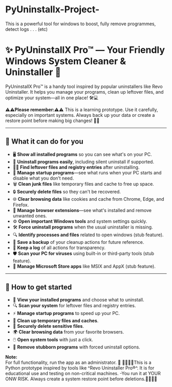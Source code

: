 # PyUninstallx-Project-
This is a powerful tool for windows to boost, fully remove programmes, detect logs . . . (etc)


# ✨ PyUninstallX Pro™ — Your Friendly Windows System Cleaner & Uninstaller 🚀

PyUninstallX Pro™ is a handy tool inspired by popular uninstallers like Revo Uninstaller. It helps you manage your programs, clean up leftover files, and optimize your system—all in one place! 🛠️💻

⚠️⚠️**Please remember:**⚠️⚠️
This is a learning prototype. Use it carefully, especially on important systems. Always back up your data or create a restore point before making big changes! 🔄💾

---

## 🌟 What it can do for you

- 🖥️ **Show all installed programs** so you can see what's on your PC.  
- 🧹 **Uninstall programs easily**, including silent uninstall if supported.  
- 🕵️‍♂️ **Find leftover files and registry entries** after uninstalling.  
- 🚀 **Manage startup programs**—see what runs when your PC starts and disable what you don’t need.  
- 🗑️ **Clean junk files** like temporary files and cache to free up space.  
- 🔒 **Securely delete files** so they can't be recovered.  
- 🌐 **Clear browsing data** like cookies and cache from Chrome, Edge, and Firefox.  
- 🧩 **Manage browser extensions**—see what's installed and remove unwanted ones.  
- ⚙️ **Open important Windows tools** and system settings quickly.  
- 🛠️ **Force uninstall programs** when the usual uninstaller is missing.  
- 🔍 **Identify processes and files** related to open windows (stub feature).  
- 💾 **Save a backup** of your cleanup actions for future reference.  
- 📜 **Keep a log** of all actions for transparency.  
- 🛡️ **Scan your PC for viruses** using built-in or third-party tools (stub feature).  
- 🏪 **Manage Microsoft Store apps** like MSIX and AppX (stub feature).  

---

## 🚀 How to get started

- 📝 **View your installed programs** and choose what to uninstall.  
- 🔍 **Scan your system** for leftover files and registry entries.  
- ⚡ **Manage startup programs** to speed up your PC.  
- 🧹 **Clean up temporary files and caches**.  
- 🔐 **Securely delete sensitive files**.  
- 🌍 **Clear browsing data** from your favorite browsers.  
- 🖱️ **Open system tools** with just a click.  
- 🧰 **Remove stubborn programs** with forced uninstall options.  

**Note:**  
For full functionality, run the app as an administrator. 🔑
			🚩🚩🚩🚩This is a Python prototype inspired by tools like ^Revo Uninstaller Pro®^. It is for educational use and testing on non-critical machines.
			 -You run it at YOUR ONW RISK. Always create a system restore point before deletions.🚩🚩🚩🚩
